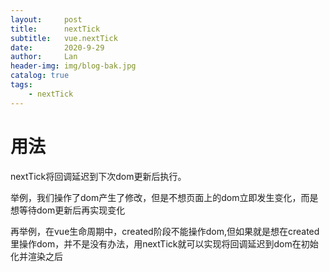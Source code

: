 ```yaml
---
layout:     post
title:      nextTick
subtitle:   vue.nextTick
date:       2020-9-29
author:     Lan
header-img: img/blog-bak.jpg
catalog: true
tags:
    - nextTick
---
```



# 用法

nextTick将回调延迟到下次dom更新后执行。

举例，我们操作了dom产生了修改，但是不想页面上的dom立即发生变化，而是想等待dom更新后再实现变化

再举例，在vue生命周期中，created阶段不能操作dom,但如果就是想在created里操作dom，并不是没有办法，用nextTick就可以实现将回调延迟到dom在初始化并渲染之后